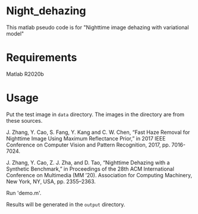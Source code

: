 # Night_dehazing

This matlab pseudo code is for "Nighttime image dehazing with variational model"

# Requirements

Matlab R2020b

# Usage

Put the test image in `data` directory. The images in the directory are from these sources.

J. Zhang, Y. Cao, S. Fang, Y. Kang and C. W. Chen, “Fast Haze Removal for Nighttime Image Using Maximum Reflectance Prior,” in 2017 IEEE Conference on Computer Vision and Pattern Recognition, 2017, pp. 7016-7024.

J. Zhang, Y. Cao, Z. J. Zha, and D. Tao, “Nighttime Dehazing with a Synthetic Benchmark,” in Proceedings of the 28th ACM International Conference on Multimedia (MM ’20). Association for Computing Machinery, New York, NY, USA, pp. 2355–2363.

Run 'demo.m'.

Results will be generated in the `output` directory.
